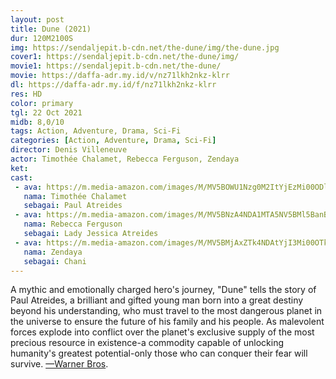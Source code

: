 ```yaml
---
layout: post
title: Dune (2021)
dur: 120M2100S
img: https://sendaljepit.b-cdn.net/the-dune/img/the-dune.jpg
cover1: https://sendaljepit.b-cdn.net/the-dune/img/
movie1: https://sendaljepit.b-cdn.net/the-dune/
movie: https://daffa-adr.my.id/v/nz71lkh2nkz-klrr
dl: https://daffa-adr.my.id/f/nz71lkh2nkz-klrr
res: HD
color: primary
tgl: 22 Oct 2021
midb: 8,0/10
tags: Action, Adventure, Drama, Sci-Fi
categories: [Action, Adventure, Drama, Sci-Fi]
director: Denis Villeneuve
actor: Timothée Chalamet, Rebecca Ferguson, Zendaya
ket: 
cast:
 - ava: https://m.media-amazon.com/images/M/MV5BOWU1Nzg0M2ItYjEzMi00ODliLThkODAtNGEyYzRkZTBmMmEzXkEyXkFqcGdeQXVyNDk2Mzk2NDg@._V1_QL75_UX140_CR0,0,140,140_.jpg
   nama: Timothée Chalamet
   sebagai: Paul Atreides
 - ava: https://m.media-amazon.com/images/M/MV5BNzA4NDA1MTA5NV5BMl5BanBnXkFtZTcwNjMyNTQ3OA@@._V1_QL75_UX140_CR0,5,140,140_.jpg
   nama: Rebecca Ferguson
   sebagai: Lady Jessica Atreides
 - ava: https://m.media-amazon.com/images/M/MV5BMjAxZTk4NDAtYjI3Mi00OTk3LTg0NDEtNWFlNzE5NDM5MWM1XkEyXkFqcGdeQXVyOTI3MjYwOQ@@._V1_QL75_UX140_CR0,1,140,140_.jpg
   nama: Zendaya
   sebagai: Chani
---
```


A mythic and emotionally charged hero's journey, "Dune" tells the story of Paul Atreides, a brilliant and gifted young man born into a great destiny beyond his understanding, who must travel to the most dangerous planet in the universe to ensure the future of his family and his people. As malevolent forces explode into conflict over the planet's exclusive supply of the most precious resource in existence-a commodity capable of unlocking humanity's greatest potential-only those who can conquer their fear will survive. [—Warner Bros](https://www.imdb.com/search/title/?plot_author=Warner%20Bros.&view=simple&sort=alpha&ref_=tt_stry_pl).
